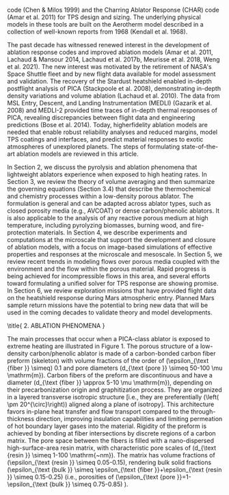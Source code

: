 code (Chen \& Milos 1999) and the Charring Ablator Response (CHAR) code (Amar et al. 2011) for TPS design and sizing. The underlying physical models in these tools are built on the Aerotherm model described in a collection of well-known reports from 1968 (Kendall et al. 1968).

The past decade has witnessed renewed interest in the development of ablation response codes and improved ablation models (Amar et al. 2011, Lachaud \& Mansour 2014, Lachaud et al. 2017b, Meurisse et al. 2018, Weng et al. 2021). The new interest was motivated by the retirement of NASA's Space Shuttle fleet and by new flight data available for model assessment and validation. The recovery of the Stardust heatshield enabled in-depth postflight analysis of PICA (Stackpoole et al. 2008), demonstrating in-depth density variations and volume ablation (Lachaud et al. 2010). The data from MSL Entry, Descent, and Landing Instrumentation (MEDLI) (Gazarik et al. 2008) and MEDLI-2 provided time traces of in-depth thermal responses of PICA, revealing discrepancies between flight data and engineering predictions (Bose et al. 2014). Today, higherfidelity ablation models are needed that enable robust reliability analyses and reduced margins, model TPS coatings and interfaces, and predict material responses to exotic atmospheres of unexplored planets. The steps of formulating state-of-the-art ablation models are reviewed in this article.

In Section 2, we discuss the pyrolysis and ablation phenomena that lightweight ablators experience when exposed to high heating rates. In Section 3, we review the theory of volume averaging and then summarize the governing equations (Section 3.4) that describe the thermochemical and chemistry processes within a low-density porous ablator. The formulation is general and can be adapted across ablator types, such as closed porosity media (e.g., AVCOAT) or dense carbon/phenolic ablators. It is also applicable to the analysis of any reactive porous medium at high temperature, including pyrolyzing biomasses, burning wood, and fire-protection materials. In Section 4, we describe experiments and computations at the microscale that support the development and closure of ablation models, with a focus on image-based simulations of effective properties and responses at the microscale and mesoscale. In Section 5, we review recent trends in modeling flows over porous media coupled with the environment and the flow within the porous material. Rapid progress is being achieved for incompressible flows in this area, and several efforts toward formulating a unified solver for TPS response are showing promise. In Section 6, we review exploration missions that have provided flight data on the heatshield response during Mars atmospheric entry. Planned Mars sample return missions have the potential to bring new data that will be used in the coming decades to validate theory and model developments.

\title{
2. ABLATION PHENOMENA
}

The main processes that occur when a PICA-class ablator is exposed to extreme heating are illustrated in Figure 1. The porous structure of a low-density carbon/phenolic ablator is made of a carbon-bonded carbon fiber preform (skeleton) with volume fractions of the order of \(\epsilon_{\text {fiber }} \simeq\) 0.1 and pore diameters \(d_{\text {pore }} \simeq 50-100 \mu \mathrm{m}\). Carbon fibers of the preform are discontinuous and have a diameter \(d_{\text {fiber }} \approx 5-10 \mu \mathrm{m}\), depending on their precarbonization origin and graphitization process. They are organized in a layered transverse isotropic structure [i.e., they are preferentially \(\left( \pm 20^{\circ}\right)\) aligned along a plane of isotropy]. This architecture favors in-plane heat transfer and flow transport compared to the through-thickness direction, improving insulation capabilities and limiting permeation of hot boundary layer gases into the material. Rigidity of the preform is achieved by bonding at fiber intersections by discrete regions of a carbon matrix. The pore space between the fibers is filled with a nano-dispersed high-surface-area resin matrix, with characteristic pore scales of \(d_{\text {resin }} \simeq 1-100 \mathrm{~nm}\). The matrix has volume fractions of \(\epsilon_{\text {resin }} \simeq 0.05-0.15\), rendering bulk solid fractions \(\epsilon_{\text {bulk }} \simeq \epsilon_{\text {fiber }}+\epsilon_{\text {resin }} \simeq 0.15-0.25\) (i.e., porosities of \(\epsilon_{\text {pore }}=1-\epsilon_{\text {bulk }} \simeq 0.75-0.85\) ).